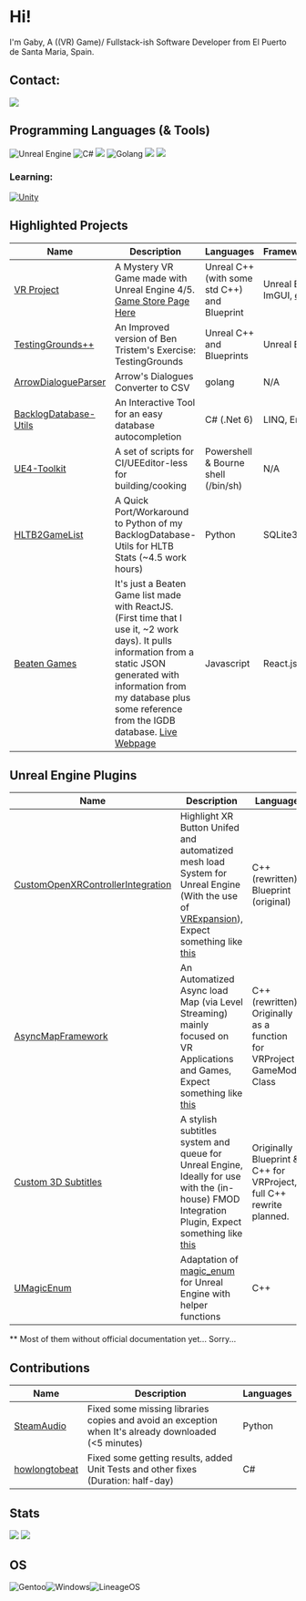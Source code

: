 # Hi!
I'm Gaby, A ((VR) Game)/ Fullstack-ish Software Developer from El Puerto de Santa Maria, Spain.

## Contact:
[![](https://img.shields.io/badge/LinkedIn-0077B5?style=for-the-badge&logo=linkedin&logoColor=white)](https://linkedin.com/in/gabuscuv)

## Programming Languages (& Tools)
![Unreal Engine](https://img.shields.io/badge/-Unreal%20Engine-313131?style=for-the-badge&logo=unreal-engine&logoColor=white) ![C#](https://img.shields.io/badge/C%23-239120?style=for-the-badge&logo=c-sharp&logoColor=white) ![](https://img.shields.io/badge/C%2B%2B-00599C?style=for-the-badge&logo=c%2B%2B&logoColor=white) ![Golang](https://img.shields.io/badge/Go-00ADD8?style=for-the-badge&logo=go&logoColor=white) ![](https://img.shields.io/badge/Node.js-339933?style=for-the-badge&logo=nodedotjs&logoColor=white) ![](https://img.shields.io/badge/JavaScript-323330?style=for-the-badge&logo=javascript&logoColor=F7DF1E)

### Learning: 
[![Unity](https://img.shields.io/badge/Unity-100000?style=for-the-badge&logo=unity&logoColor=white)](https://learn.unity.com/u/5dcaa0efedbc2a002034f647?tab=activity)

## Highlighted Projects
|Name | Description | Languages | Framework/Engine/Libs |
|------|-------|------| ----- |
| [VR Project](https://github.com/gabuscuv/VRProjectLiteForRecruiter-HR) | A Mystery VR Game made with Unreal Engine 4/5. [Game Store Page Here](https://cutt.ly/LHTkwEH) | Unreal C++ (with some std C++) and Blueprint | Unreal Engine, FMOD, ImGUI, [etc...](https://github.com/gabuscuv/VRProjectLiteForRecruiter-HR#libraries-tools)|
| [TestingGrounds++](https://github.com/gabuscuv/TestingGrounds-Public) | An Improved version of Ben Tristem's Exercise: TestingGrounds  | Unreal C++ and Blueprints | Unreal Engine |
| [ArrowDialogueParser](https://github.com/gabuscuv/ArrowDialogueParser)| Arrow's Dialogues Converter to CSV | golang | N/A |
| [BacklogDatabase-Utils](https://github.com/gabuscuv/BacklogDatabase-Utils)| An Interactive Tool for an easy database autocompletion | C# (.Net 6) | LINQ, EntityFramework |
| [UE4-Toolkit](https://github.com/gabuscuv/UE4-Toolkit-Public) | A set of scripts for CI/UEEditor-less for building/cooking | Powershell & Bourne shell (/bin/sh) | N/A |
| [HLTB2GameList](https://github.com/gabuscuv/HLTB2GameList) | A Quick Port/Workaround to Python of my BacklogDatabase-Utils for HLTB Stats (~4.5 work hours) | Python | SQLite3 |
| [Beaten Games](https://github.com/gabuscuv/BeatenGames-Source) |  It's just a Beaten Game list made with ReactJS. (First time that I use it, ~2 work days). It pulls information from a static JSON generated with information from my database plus some reference from the IGDB database. [Live Webpage](https://cutt.ly/x81PC7S) | Javascript |  React.js |

## Unreal Engine Plugins
|Name | Description | Language|
|-----|------------|----- |
| [CustomOpenXRControllerIntegration](https://github.com/gabuscuv/CustomOpenXRControllerIntegration) | Highlight XR Button Unifed and automatized mesh load System for Unreal Engine (With the use of [VRExpansion](https://github.com/mordentral/VRExpansionPlugin)), Expect something like [this](https://github.com/gabuscuv/VRProjectLiteForRecruiter-HR/blob/main/media/gifs/loop_vrbuttonhighlight.gif) | C++ (rewritten), Blueprint (original) |
| [AsyncMapFramework](https://github.com/gabuscuv/AsyncMapFramework) | An Automatized Async load Map (via Level Streaming) mainly focused on VR Applications and Games, Expect something like [this](https://www.youtube.com/watch?v=tU3DUaHLQH4) | C++ (rewritten), Originally as a function for VRProject GameMode Class |
| [Custom 3D Subtitles](https://github.com/gabuscuv/Custom3DSubtitles) |A stylish subtitles system and queue for Unreal Engine, Ideally for use with the (in-house) FMOD Integration Plugin, Expect something like [this](https://www.youtube.com/watch?v=rmqDWQGdOsQ) | Originally Blueprint & C++ for VRProject, full C++ rewrite planned. |
| [UMagicEnum](https://github.com/gabuscuv/UMagicEnum) | Adaptation of [magic_enum](https://github.com/Neargye/magic_enum) for Unreal Engine  with helper functions | C++ |

** Most of them without official documentation yet... Sorry...


## Contributions
|Name | Description | Languages |
|------|-------|------|
|[SteamAudio](https://github.com/ValveSoftware/steam-audio/pull/253) | Fixed some missing libraries copies and avoid an exception when It's already downloaded (<5 minutes) | Python |
|[howlongtobeat](https://github.com/jameslieu/howlongtobeat/pull/3#issue-1361222844 ) | Fixed some getting results, added Unit Tests and other fixes (Duration: half-day) | C# |


## Stats
![](https://github-profile-trophy.vercel.app/?username=gabuscuv)
![](https://github-readme-stats.vercel.app/api/top-langs/?username=gabuscuv)

## OS
![Gentoo](https://img.shields.io/badge/Gentoo-54487A?style=for-the-badge&logo=gentoo&logoColor=white)![Windows](https://img.shields.io/badge/Windows-0078D6?style=for-the-badge&logo=windows&logoColor=white)![LineageOS](https://img.shields.io/badge/lineageos-167C80?style=for-the-badge&logo=lineageos&logoColor=white)

